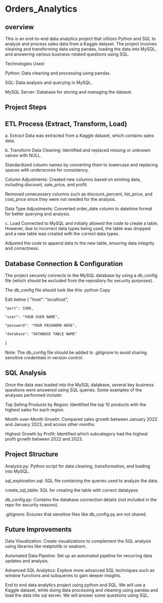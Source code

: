 # Orders_Analytics

## overview


This is an end-to-end data analytics project that utilizes Python and SQL to analyze and process sales data from a Kaggle dataset. The project involves cleaning and transforming data using pandas, loading the data into MySQL, and answering various business-related questions using SQL.

Technologies Used:


Python: Data cleaning and processing using pandas.

SQL: Data analysis and querying in MySQL.

MySQL Server: Database for storing and managing the dataset.


## Project Steps

## ETL Process (Extract, Transform, Load)

a. Extract
Data was extracted from a Kaggle dataset, which contains sales data.

b. Transform
Data Cleaning:
Identified and replaced missing or unknown values with NULL.

Standardized column names by converting them to lowercase and replacing spaces with underscores for consistency.


Column Adjustments:
Created new columns based on existing data, including discount, sale_price, and profit.

Removed unnecessary columns such as discount_percent, list_price, and cost_price since they were not needed for the analysis.

Data Type Adjustments:
Converted order_date column to datetime format for better querying and analysis.

c. Load
Connected to MySQL and initially allowed the code to create a table. However, due to incorrect data types being used, the table was dropped and a new table was created with the correct data types.

Adjusted the code to append data to the new table, ensuring data integrity and correctness.


## Database Connection & Configuration
The project securely connects to the MySQL database by using a db_config file (which should be excluded from the repository for security purposes).

The db_config file should look like this:
python
Copy

Edit below
{
    "host": "localhost",

    "port": 3306,

    "user": "YOUR USER NAME",

    "password": "YOUR PASSWORD HERE",

    "database": "DATABASE TABLE NAME"
}

Note: The db_config file should be added to .gitignore to avoid sharing sensitive credentials in version control.


## SQL Analysis

Once the data was loaded into the MySQL database, several key business questions were answered using SQL queries. Some examples of the analyses performed include:

Top Selling Products by Region: Identified the top 10 products with the highest sales for each region.

Month-over-Month Growth: Compared sales growth between January 2022 and January 2023, and across other months.

Highest Growth by Profit: Identified which subcategory had the highest profit growth between 2022 and 2023.



## Project Structure

Analysis.py: Python script for data cleaning, transformation, and loading into MySQL.

sql_exploration.sql: SQL file containing the queries used to analyze the data.

create_sql_table: SQL for creating the table with correct datatypes

db_config.py: Contains the database connection details (not included in the repo for security reasons).

.gitignore: Ensures that sensitive files like db_config.py are not shared.




## Future Improvements

Data Visualization: Create visualizations to complement the SQL analysis using libraries like matplotlib or seaborn.

Automated Data Pipeline: Set up an automated pipeline for recurring data updates and analysis.

Advanced SQL Analytics: Explore more advanced SQL techniques such as window functions and subqueries to gain deeper insights.

End to end data analytics project using python and SQL. We will use a Kaggle dataset, while doing data processing and cleaning using pandas and load the data into sql server. We will answer some questions using SQL.
